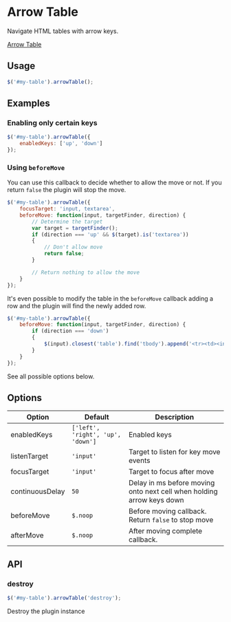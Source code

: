 # Arrow Table

Navigate HTML tables with arrow keys.

[Arrow Table](http://i.imgur.com/qwlJtWZ.gif)

## Usage

```javascript
$('#my-table').arrowTable();
```

## Examples

### Enabling only certain keys
```javascript
$('#my-table').arrowTable({
	enabledKeys: ['up', 'down']
});
```

### Using `beforeMove`

You can use this callback to decide whether to allow the move or not. If you return `false` the plugin will stop the move.

```javascript
$('#my-table').arrowTable({
	focusTarget: 'input, textarea',
	beforeMove: function(input, targetFinder, direction) {
		// Determine the target
		var target = targetFinder();
		if (direction === 'up' && $(target).is('textarea'))
		{
			// Don't allow move
			return false;
		}

		// Return nothing to allow the move
	}
});
```

It's even possible to modify the table in the `beforeMove` callback adding a row and the plugin will find the newly added row.

```javascript
$('#my-table').arrowTable({
	beforeMove: function(input, targetFinder, direction) {
		if (direction === 'down')
		{
			$(input).closest('table').find('tbody').append('<tr><td><input type="text"/></td></tr>');
		}
	}
});
```

See all possible options below.

## Options

Option          | Default                           | Description
----------------|-----------------------------------|--------------
enabledKeys     | `['left', 'right', 'up', 'down']` | Enabled keys
listenTarget    | `'input'`                         | Target to listen for key move events
focusTarget     | `'input'`                         | Target to focus after move
continuousDelay | `50`                              | Delay in ms before moving onto next cell when holding arrow keys down
beforeMove      | `$.noop`                          | Before moving callback. Return `false` to stop move
afterMove       | `$.noop`                          | After moving complete callback.

## API

### destroy
```javascript
$('#my-table').arrowTable('destroy');
```
Destroy the plugin instance